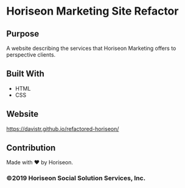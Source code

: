 # Horiseon Marketing Site Refactor

## Purpose
A website describing the services that Horiseon Marketing offers to perspective clients.

## Built With
* HTML
* CSS

## Website
https://davistr.github.io/refactored-horiseon/

## Contribution
Made with ❤️ by Horiseon.

### ©️2019 Horiseon Social Solution Services, Inc.


